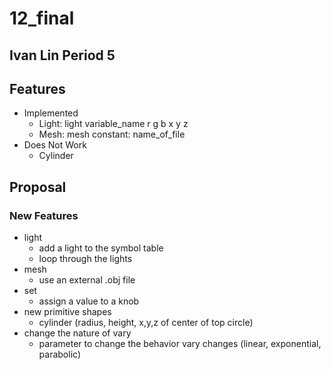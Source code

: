 # 12_final
## Ivan Lin Period 5
## Features
- Implemented
  - Light: light variable_name r g b x y z
  - Mesh: mesh constant: name_of_file
- Does Not Work
  - Cylinder
## Proposal
### New Features
- light
  - add a light to the symbol table
  - loop through the lights
- mesh
  - use an external .obj file
- set
  - assign a value to a knob
- new primitive shapes
  - cylinder (radius, height, x,y,z of center of top circle)
- change the nature of vary
  - parameter to change the behavior vary changes (linear, exponential, parabolic)
